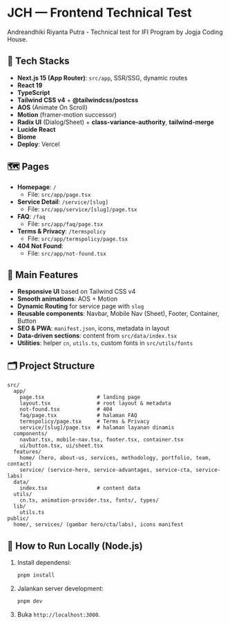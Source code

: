 # JCH — Frontend Technical Test

Andreandhiki Riyanta Putra -
Technical test for IFI Program by Jogja Coding House.

## 🚀 Tech Stacks

- **Next.js 15 (App Router)**: `src/app`, SSR/SSG, dynamic routes
- **React 19**
- **TypeScript**
- **Tailwind CSS v4** + **@tailwindcss/postcss**
- **AOS** (Animate On Scroll)
- **Motion** (framer-motion successor)
- **Radix UI** (Dialog/Sheet) + **class-variance-authority**, **tailwind-merge**
- **Lucide React**
- **Biome**
- **Deploy**: Vercel

## 🗺️ Pages

- **Homepage**: `/`
  - File: `src/app/page.tsx`
- **Service Detail**: `/service/[slug]`
  - File: `src/app/service/[slug]/page.tsx`
- **FAQ**: `/faq`
  - File: `src/app/faq/page.tsx`
- **Terms & Privacy**: `/termspolicy`
  - File: `src/app/termspolicy/page.tsx`
- **404 Not Found**:
  - File: `src/app/not-found.tsx`

## 🧩 Main Features

- **Responsive UI** based on Tailwind CSS v4
- **Smooth animations**: AOS + Motion
- **Dynamic Routing** for service page with `slug`
- **Reusable components**: Navbar, Mobile Nav (Sheet), Footer, Container, Button
- **SEO & PWA**: `manifest.json`, icons, metadata in layout
- **Data-driven sections**: content from `src/data/index.tsx`
- **Utilities**: helper `cn`, `utils.ts`, custom fonts in `src/utils/fonts`

## 🗂️ Project Structure

```
src/
  app/
    page.tsx                 # landing page
    layout.tsx               # root layout & metadata
    not-found.tsx            # 404
    faq/page.tsx             # halaman FAQ
    termspolicy/page.tsx     # Terms & Privacy
    service/[slug]/page.tsx  # halaman layanan dinamis
  components/
    navbar.tsx, mobile-nav.tsx, footer.tsx, container.tsx
    ui/button.tsx, ui/sheet.tsx
  features/
    home/ (hero, about-us, services, methodology, portfolio, team, contact)
    service/ (service-hero, service-advantages, service-cta, service-labs)
  data/
    index.tsx                # content data
  utils/
    cn.ts, animation-provider.tsx, fonts/, types/
  lib/
    utils.ts
public/
  home/, services/ (gambar hero/cta/labs), icons manifest
```

## 🧪 How to Run Locally (Node.js)

1. Install dependensi:
   ```bash
   pnpm install
   ```
2. Jalankan server development:
   ```bash
   pnpm dev
   ```
3. Buka `http://localhost:3000`.
